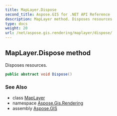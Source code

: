 ```yaml
---
title: MapLayer.Dispose
second_title: Aspose.GIS for .NET API Reference
description: MapLayer method. Disposes resources
type: docs
weight: 20
url: /net/aspose.gis.rendering/maplayer/dispose/
---
```

## MapLayer.Dispose method

Disposes resources.

```csharp
public abstract void Dispose()
```

### See Also

* class [MapLayer](../)
* namespace [Aspose.Gis.Rendering](../../maplayer/)
* assembly [Aspose.GIS](../../../)


